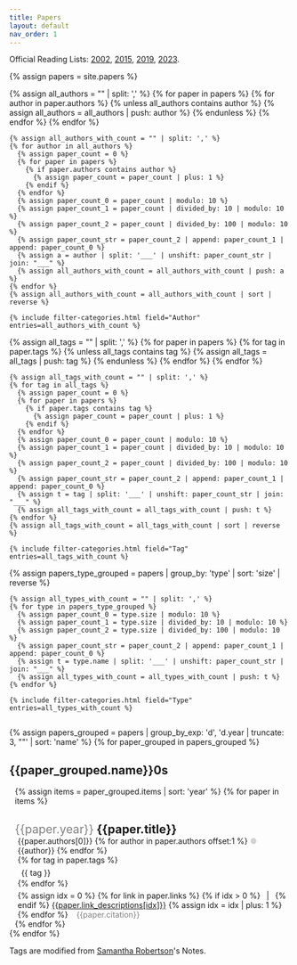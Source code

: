 ```yaml
---
title: Papers
layout: default
nav_order: 1
---
```

<style>
.title {
  margin-bottom: 0px !important;
}

.title-year {
  color: grey;
  font-weight: normal;
}

.tag {
  /* font-size: 12px; */
  /* color: white; */
  /* background-color: #007bff; */
  padding: 0.1rem 0.4rem;
  /* margin-left: 0.2rem; */
  margin-top: 0.3rem;
  margin-right: 0.4rem;
  border-radius: 0.2rem;
}

.paper-detail {
  margin-left: 5px;
}

.paper-entry-content {
  margin-top: 5px;
}

.paper-entry-citation {
  color: grey;
}

.decade-papers {
  margin-left: 10px;
}

.counter {
  color: grey;
}

.hidden-paper {
  display: none;
}

.shown-paper {
  display: block;
}

.category-container {
  height: 300px;
  overflow-y: auto;
  -ms-overflow-style: none;
  scrollbar-width: none;
}

.category-container::-webkit-scrollbar {
  width: 0 !important;
}

.filter-pannel {
  display: flex;
  flex-direction: row;
  justify-content: space-between;
  flex-wrap: wrap;
}

.category-entry {
  padding-right: 20px;
  cursor: pointer;
  overflow-x: hidden;
  white-space: nowrap;
}

.category-entry:hover {
  text-decoration: underline;
}

.category-entry:active {
  text-decoration: underline;
  text-underline-offset: 4px;
}

.selected-entry {
  text-decoration: underline;
}

.empty-entry {
  color: lightgray;
}

@media (max-width: 31.25rem) {
  .decade-left-header {
    display: none;
  }
}

@media (min-width: 31.25rem) {
  .decade-top-header {
    display: none;
  }
}
</style>

Official Reading Lists:
[2002](https://people.eecs.berkeley.edu/~jfc/hci-prelim-syllabus.html),
[2015](http://people.eecs.berkeley.edu/~bjoern/prelims),
[2019](https://hci.berkeley.edu/prelims/),
[2023](https://docs.google.com/document/d/1wJOSWdT2kC-03HZuhzuXuILhHKOGhtXH4JrvQmsvR4w/edit).

{% assign papers = site.papers %}

<div class="filter-pannel">
  <div class="filter-selector filter-authors">
    {% assign all_authors = "" | split: ',' %}
    {% for paper in papers %}
      {% for author in paper.authors %}
        {% unless all_authors contains author %}
          {% assign all_authors = all_authors | push: author %}
        {% endunless %}
      {% endfor %}
    {% endfor %}

    {% assign all_authors_with_count = "" | split: ',' %}
    {% for author in all_authors %}
      {% assign paper_count = 0 %}
      {% for paper in papers %}
        {% if paper.authors contains author %}
          {% assign paper_count = paper_count | plus: 1 %}
        {% endif %}
      {% endfor %}
      {% assign paper_count_0 = paper_count | modulo: 10 %}
      {% assign paper_count_1 = paper_count | divided_by: 10 | modulo: 10 %}
      {% assign paper_count_2 = paper_count | divided_by: 100 | modulo: 10 %}
      {% assign paper_count_str = paper_count_2 | append: paper_count_1 | append: paper_count_0 %}
      {% assign a = author | split: '___' | unshift: paper_count_str | join: "___" %}
      {% assign all_authors_with_count = all_authors_with_count | push: a %}
    {% endfor %}
    {% assign all_authors_with_count = all_authors_with_count | sort | reverse %}

    {% include filter-categories.html field="Author" entries=all_authors_with_count %}
  </div>
  <div class="filter-selector filter-tags">
    {% assign all_tags = "" | split: ',' %}
    {% for paper in papers %}
      {% for tag in paper.tags %}
        {% unless all_tags contains tag %}
          {% assign all_tags = all_tags | push: tag %}
        {% endunless %}
      {% endfor %}
    {% endfor %}

    {% assign all_tags_with_count = "" | split: ',' %}
    {% for tag in all_tags %}
      {% assign paper_count = 0 %}
      {% for paper in papers %}
        {% if paper.tags contains tag %}
          {% assign paper_count = paper_count | plus: 1 %}
        {% endif %}
      {% endfor %}
      {% assign paper_count_0 = paper_count | modulo: 10 %}
      {% assign paper_count_1 = paper_count | divided_by: 10 | modulo: 10 %}
      {% assign paper_count_2 = paper_count | divided_by: 100 | modulo: 10 %}
      {% assign paper_count_str = paper_count_2 | append: paper_count_1 | append: paper_count_0 %}
      {% assign t = tag | split: '___' | unshift: paper_count_str | join: "___" %}
      {% assign all_tags_with_count = all_tags_with_count | push: t %}
    {% endfor %}
    {% assign all_tags_with_count = all_tags_with_count | sort | reverse %}

    {% include filter-categories.html field="Tag" entries=all_tags_with_count %}
  </div>
  <div class="filter-selector filter-type">
    {%
      assign papers_type_grouped = papers |
      group_by: 'type' |
      sort: 'size' |
      reverse
    %}

    {% assign all_types_with_count = "" | split: ',' %}
    {% for type in papers_type_grouped %}
      {% assign paper_count_0 = type.size | modulo: 10 %}
      {% assign paper_count_1 = type.size | divided_by: 10 | modulo: 10 %}
      {% assign paper_count_2 = type.size | divided_by: 100 | modulo: 10 %}
      {% assign paper_count_str = paper_count_2 | append: paper_count_1 | append: paper_count_0 %}
      {% assign t = type.name | split: '___' | unshift: paper_count_str | join: "___" %}
      {% assign all_types_with_count = all_types_with_count | push: t %}
    {% endfor %}

    {% include filter-categories.html field="Type" entries=all_types_with_count %}
  </div>
</div>

{%
  assign papers_grouped = papers |
  group_by_exp: 'd', 'd.year  | truncate: 3, ""' |
  sort: 'name'
%}
{% for paper_grouped in papers_grouped %}
  <div id="{{paper_grouped.name}}0s" class="d-flex decade-container">
    <h2 class="decade-left-header">{{paper_grouped.name}}0s</h2>
    <div class="decade-papers">
      <h1 class="decade-top-header">{{paper_grouped.name}}0s</h1>
      {% assign items = paper_grouped.items | sort: 'year' %}
      {% for paper in items %}
      <div id="{{paper.name | split: '.' | first}}">
        <h2 class="title">
          <span class="title-year">{{paper.year}}</span>
          {{paper.title}}
        </h2>
        <div class="paper-detail">
          {{paper.authors[0]}}
          {% for author in paper.authors offset:1 %}
            <span style='color: lightgray'>&#9679;</span> {{author}}
          {% endfor %}
          <div class="d-flex flex-wrap">
            {% for tag in paper.tags %}
            <div class="tag btn-primary">{{ tag }}</div>
            {% endfor %}
          </div>
          <div class="paper-entry-content">
            {% assign idx = 0 %}
            {% for link in paper.links %}
              {% if idx > 0 %}
                &ensp;|&ensp;
              {% endif %}
              <a href="{{link}}">{{paper.link_descriptions[idx]}}</a>
              {% assign idx = idx | plus: 1 %}
            {% endfor %}
            &ensp;
            <span class="paper-entry-citation">{{paper.citation}}</span>
          </div>
        </div>
      </div>
      {% endfor %}
    </div>
  </div>
{% endfor %}

Tags are modified from [Samantha Robertson](https://www.samantha-robertson.com/)'s Notes.

<script>
const _papers = [
  {% for paper in papers %}
    {
      title: '{{ paper.title }}',
      year: '{{ paper.year }}',
      authors: '{{ paper.authors | join: '___' }}'.split('___'),
      id: '{{ paper.name }}'.split('.')[0],
      type: '{{ paper.type }}',
      tags: '{{ paper.tags | join : '___' }}'.split('___'),
      content: '{{ paper.content }}',
    },
  {% endfor %}
];
const _selected = { authors: [], tags: [], type: null };
</script>

<script>
function hide (element) {
  element.classList.add('hidden-paper');
  element.classList.remove('shown-paper');
}

function show (element) {
  element.classList.add('shown-paper');
  element.classList.remove('hidden-paper');
}

function update (papers, selected) {
  const filtered = papers.filter(paper => {
    if ((selected.authors || []).length) {
      if (selected.authors.some(author => !paper.authors.includes(author))) {
        return false;
      }
    }
    if ((selected.tags || []).length) {
      if (selected.tags.some(tag => !paper.tags.includes(tag))) {
        return false;
      }
    }
    if (selected.type && selected.type !== paper.type) {
      return false;
    }
    return true;
  });
  const filtered_ids = filtered.map(paper => paper.id);
  const all_ids = papers.map(paper => paper.id);
  const hidden_ids = all_ids.filter(id => !filtered_ids.includes(id));
  hidden_ids.forEach(id => hide(document.getElementById(id)));
  filtered_ids.forEach(id => show(document.getElementById(id)));

  const authors = {};
  filtered.forEach(paper => {
    paper.authors.forEach(author => {
      if (!(author in authors)) {
        authors[author] = 0;
      }
      authors[author] += 1;
    });
  });

  const tags = {};
  filtered.forEach(paper => {
    paper.tags.forEach(tag => {
      if (!(tag in tags)) {
        tags[tag] = 0;
      }
      tags[tag] += 1;
    });
  });

  const types = {};
  filtered.forEach(paper => {
    if (!(paper.type in types)) {
      types[paper.type] = 0;
    }
    types[paper.type] += 1;
  });

  function updateEntries(field, entries) {
    document.querySelectorAll(`.filter-${field} .category-entry`).forEach(entry => {
      const text = entry.querySelector('.category-text').innerText;
      const count = entries[text];
      const selectedField = typeof selected[field] === 'string' ? [selected[field]] : selected[field] || [];
      if (selectedField.includes(text)) {
        entry.classList.add('selected-entry');
      } else {
        entry.classList.remove('selected-entry');
      }
      entry.querySelector('.counter').innerText = `(${count || 0})`;
      if (!count) {
        entry.classList.add('empty-entry');
      } else {
        entry.classList.remove('empty-entry');
      }
    });
  }

  updateEntries('authors', authors);
  updateEntries('tags', tags);
  updateEntries('type', types);

  const decades = new Set();
  filtered.forEach(paper => decades.add(paper.year.substring(0, 3)));

  document.querySelectorAll('.decade-container').forEach(decade => {
    const decadeId = decade.id.slice(0, -2);
    const elements = [decade, ...decade.querySelectorAll('h1,h2')];
    elements.forEach(decades.has(decadeId) ? show : hide);
  });
}

document.querySelectorAll('.filter-authors .category-entry').forEach(entry => {
  entry.addEventListener('click', (e) => {
    const author = entry.querySelector('.category-text').innerText;
    if (_selected.authors.includes(author)) {
      _selected.authors = _selected.authors.filter((a) => a !== author);
    } else {
      _selected.authors.push(author);
    }
    update(_papers, _selected);
  });
});

document.querySelectorAll('.filter-tags .category-entry').forEach(entry => {
  entry.addEventListener('click', (e) => {
    const tag = entry.querySelector('.category-text').innerText;
    if (_selected.tags.includes(tag)) {
      _selected.tags = _selected.tags.filter((a) => a !== tag);
    } else {
      _selected.tags.push(tag);
    }
    update(_papers, _selected);
  });
});

document.querySelectorAll('.filter-type .category-entry').forEach(entry => {
  entry.addEventListener('click', (e) => {
    const _type = entry.querySelector('.category-text').innerText;
    _selected.type = _selected.type === _type ? null : _type;
    update(_papers, _selected);
  });
});

update(_papers, _selected);
</script>

